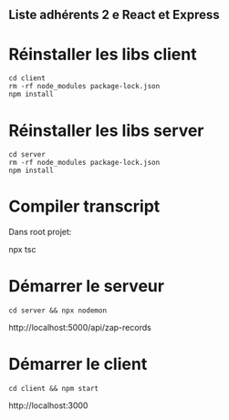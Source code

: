 ## Liste adhérents 2 e React et Express

# Réinstaller les libs client

```
cd client
rm -rf node_modules package-lock.json
npm install
```

# Réinstaller les libs server

```
cd server
rm -rf node_modules package-lock.json
npm install
```

# Compiler transcript
Dans root projet:

npx tsc 

# Démarrer le serveur

```
cd server && npx nodemon
```

http://localhost:5000/api/zap-records

# Démarrer le client

```
cd client && npm start
```

http://localhost:3000

